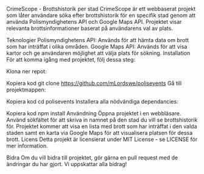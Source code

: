 CrimeScope - Brottshistorik per stad
CrimeScope är ett webbaserat projekt som låter användare söka efter brottshistorik för en specifik stad genom att använda Polismyndighetens API och Google Maps API. Projektet visar relevanta brottsinformationer baserat på användarens val av plats.

Teknologier
Polismyndighetens API: Används för att hämta data om brott som har inträffat i olika områden.
Google Maps API: Används för att visa kartor och ge användaren möjlighet att välja plats för sökning.
Installation
För att komma igång med projektet, följ dessa steg:

Klona ner repot:

Kopiera kod
git clone https://github.com/mLordswe/polisevents
Gå till projektmappen:

Kopiera kod
cd polisevents
Installera alla nödvändiga dependancies:

Kopiera kod
npm install
Användning
Öppna projektet i en webbläsare.
Använd sökfältet för att skriva in namnet på den stad du vill se brottshistorik för.
Projektet kommer att visa en lista med brott som har inträffat i den valda staden samt en karta via Google Maps för att visualisera platsen för dessa brott.
Licens
Detta projekt är licensierat under MIT License - se LICENSE för mer information.

Bidra
Om du vill bidra till projektet, gör gärna en pull request med de ändringar du har gjort. Vi uppskattar alla bidrag!
